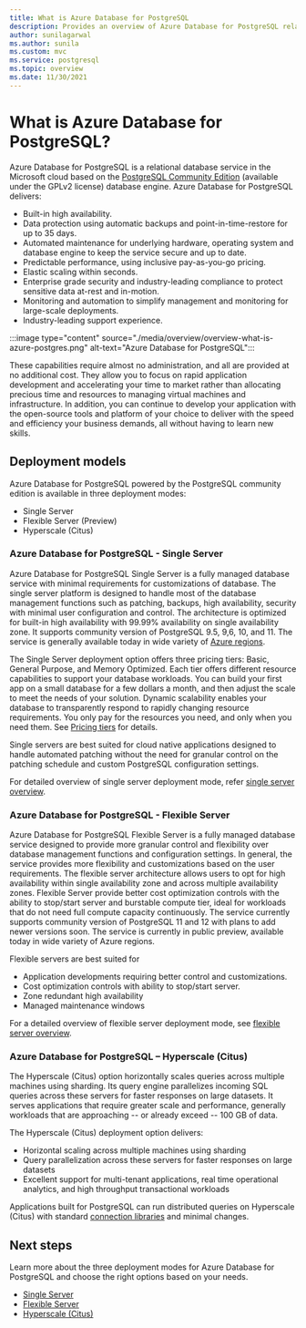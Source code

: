 ```yaml
---
title: What is Azure Database for PostgreSQL
description: Provides an overview of Azure Database for PostgreSQL relational database service in the context of flexible server.
author: sunilagarwal
ms.author: sunila
ms.custom: mvc
ms.service: postgresql
ms.topic: overview
ms.date: 11/30/2021
---
```


# What is Azure Database for PostgreSQL?

Azure Database for PostgreSQL is a relational database service in the Microsoft cloud based on the [PostgreSQL Community Edition](https://www.postgresql.org/) (available under the GPLv2 license) database engine. Azure Database for PostgreSQL delivers:

- Built-in high availability.
- Data protection using automatic backups and point-in-time-restore for up to 35 days.
- Automated maintenance for underlying hardware, operating system and database engine to keep the service secure and up to date.
- Predictable performance, using inclusive pay-as-you-go pricing.
- Elastic scaling within seconds.
- Enterprise grade security and industry-leading compliance to protect sensitive data at-rest and in-motion.
- Monitoring and automation to simplify management and monitoring for large-scale deployments.
- Industry-leading support experience.

 :::image type="content" source="./media/overview/overview-what-is-azure-postgres.png" alt-text="Azure Database for PostgreSQL":::

These capabilities require almost no administration, and all are provided at no additional cost. They allow you to focus on rapid application development and accelerating your time to market rather than allocating precious time and resources to managing virtual machines and infrastructure. In addition, you can continue to develop your application with the open-source tools and platform of your choice to deliver with the speed and efficiency your business demands, all without having to learn new skills.

## Deployment models

Azure Database for PostgreSQL powered by the PostgreSQL community edition is available in three deployment modes:

- Single Server
- Flexible Server (Preview)
- Hyperscale (Citus)

### Azure Database for PostgreSQL - Single Server

Azure Database for PostgreSQL Single Server is a fully managed database service with minimal requirements for customizations of database. The single server platform is designed to handle most of the database management functions such as patching, backups, high availability, security with minimal user configuration and control. The architecture is optimized for built-in high availability with 99.99% availability on single availability zone. It supports community version of PostgreSQL 9.5, 9,6, 10, and 11. The service is generally available today in wide variety of [Azure regions](https://azure.microsoft.com/global-infrastructure/services/).

The Single Server deployment option offers three pricing tiers: Basic, General Purpose, and Memory Optimized. Each tier offers different resource capabilities to support your database workloads. You can build your first app on a small database for a few dollars a month, and then adjust the scale to meet the needs of your solution. Dynamic scalability enables your database to transparently respond to rapidly changing resource requirements. You only pay for the resources you need, and only when you need them. See [Pricing tiers](./concepts-pricing-tiers.md) for details.

Single servers are best suited for cloud native applications designed to handle automated patching without the need for granular control on the patching schedule and custom PostgreSQL configuration settings.

For detailed overview of single server deployment mode, refer [single server overview](./overview-single-server.md).

### Azure Database for PostgreSQL - Flexible Server

Azure Database for PostgreSQL Flexible Server is a fully managed database service designed to provide more granular control and flexibility over database management functions and configuration settings. In general, the service provides more flexibility and customizations based on the user requirements. The flexible server architecture allows users to opt for high availability within single availability zone and across multiple availability zones. Flexible Server provide better cost optimization controls with the ability to stop/start server and burstable compute tier, ideal for workloads that do not need full compute capacity continuously. The service currently supports community version of PostgreSQL 11 and 12 with plans to add newer versions soon. The service is currently in public preview, available today in wide variety of Azure regions.

Flexible servers are best suited for

- Application developments requiring better control and customizations.
- Cost optimization controls with ability to stop/start server.
- Zone redundant high availability
- Managed maintenance windows
  
For a detailed overview of flexible server deployment mode, see [flexible server overview](./flexible-server/overview.md).

### Azure Database for PostgreSQL – Hyperscale (Citus)

The Hyperscale (Citus) option horizontally scales queries across multiple machines using sharding. Its query engine parallelizes incoming SQL queries across these servers for faster responses on large datasets. It serves applications that require greater scale and performance, generally workloads that are approaching -- or already exceed -- 100 GB of data.

The Hyperscale (Citus) deployment option delivers:

- Horizontal scaling across multiple machines using sharding
- Query parallelization across these servers for faster responses on large datasets
- Excellent support for multi-tenant applications, real time operational analytics, and high throughput transactional workloads
  
Applications built for PostgreSQL can run distributed queries on Hyperscale (Citus) with standard [connection libraries](./concepts-connection-libraries.md) and minimal changes.

## Next steps

Learn more about the three deployment modes for Azure Database for PostgreSQL and choose the right options based on your needs.

- [Single Server](./overview-single-server.md)
- [Flexible Server](./flexible-server/overview.md)
- [Hyperscale (Citus)](./hyperscale-overview.md)
